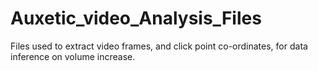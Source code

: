 # Auxetic_video_Analysis_Files
Files used to extract video frames, and click point co-ordinates, for data inference on volume increase.
